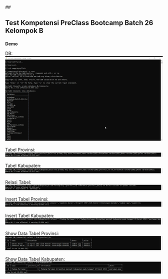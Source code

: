 ##<h2>Test Kompetensi PreClass Bootcamp Batch 26
Kelompok B

</h2>

**Demo**

DB:
![pictures](4/A/db.png)
<br/>
<br/>
Tabel Provinsi:
![pictures](4/A/tb_provinsi.png)
<br/>
<br/>
Tabel Kabupaten:
![pictures](4/A/tb_kabupaten.png)
<br/>
<br/>
Relasi Tabel:
![pictures](4/A/relasi.png)
<br/>
<br/>
Insert Tabel Provinsi:
![pictures](4/A/create_data_tb_provinsi.png)
<br/>
<br/>
Insert Tabel Kabupaten:
![pictures](4/A/create_data_tb_kabupaten.png)
<br/>
<br/>
Show Data Tabel Provinsi:
![pictures](4/A/show-provinsi.png)
<br/>
<br/>
Show Data Tabel Kabupaten:
![pictures](4/A/show_kabupaten.png)
<br/>
<br/>

